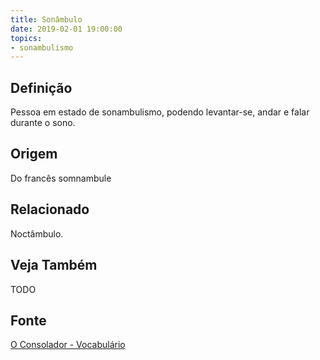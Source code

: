 ```yaml
---
title: Sonâmbulo
date: 2019-02-01 19:00:00
topics:
- sonambulismo
---
```


## Definição
Pessoa em estado de sonambulismo, podendo levantar-se, andar e falar durante o
sono. 

## Origem
Do francês somnambule

## Relacionado
Noctâmbulo.

## Veja Também
TODO

## Fonte
[O Consolador - Vocabulário](http://www.oconsolador.com.br/linkfixo/vocabulario/principal.html)
